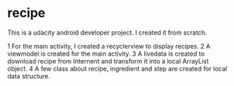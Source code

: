 # recipe

This is a udacity android developer project. I created it from scratch.

1 For the main activity, I created a recyclerview to display recipes.
2 A viewmodel is created for the main activity.
3 A livedata is created to download recipe from Internent and transform it into a local ArrayList<Recipe> object.
4 A few class about recipe, ingredient and step are created for local data structure.
